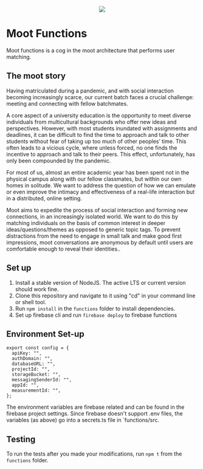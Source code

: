 <p align="center">
  <img src="https://user-images.githubusercontent.com/34594184/129216802-14dd2e61-2db8-4933-abc3-06fd0e139b82.png" />
</p>

# Moot Functions

Moot functions is a cog in the moot architecture that performs user matching.

## The moot story

Having matriculated during a pandemic, and with social interaction becoming increasingly scarce, our current batch faces a crucial challenge: meeting and connecting with fellow batchmates.

A core aspect of a university education is the opportunity to meet diverse individuals from multicultural backgrounds who offer new ideas and perspectives. However, with most students inundated with assignments and deadlines, it can be difficult to find the time to approach and talk to other students without fear of taking up too much of other peoples’ time. This often leads to a vicious cycle, where unless forced, no one finds the incentive to approach and talk to their peers. This effect, unfortunately, has only been compounded by the pandemic.

For most of us, almost an entire academic year has been spent not in the physical campus along with our fellow classmates, but within our own homes in solitude. We want to address the question of how we can emulate or even improve the intimacy and effectiveness of a real-life interaction but in a distributed, online setting.

Moot aims to expedite the process of social interaction and forming new connections, in an increasingly isolated world. We want to do this by matching individuals on the basis of common interest in deeper ideas/questions/themes as opposed to generic topic tags. To prevent distractions from the need to engage in small talk and make good first impressions, moot conversations are anonymous by default until users are comfortable enough to reveal their identities..

## Set up

1. Install a stable version of NodeJS. The active LTS or current version should work fine.
2. Clone this repository and navigate to it using "cd" in your command line or shell tool.
3. Run `npm install` in the `functions` folder to install dependencies.
5. Set up firebase cli and run `firebase deploy` to firebase functions

## Environment Set-up

```
export const config = {
  apiKey: "",
  authDomain: "",
  databaseURL: "",
  projectId: "",
  storageBucket: "",
  messagingSenderId: "",
  appId: "",
  measurementId: "",
};

```
The environment variables are firebase related and can be found in the firebase project settings. Since firebase doesn't support .env files, the variables (as above) go into a secrets.ts file in `functions/src.

## Testing

To run the tests after you made your modifications, run
`npm t` from the `functions` folder.
